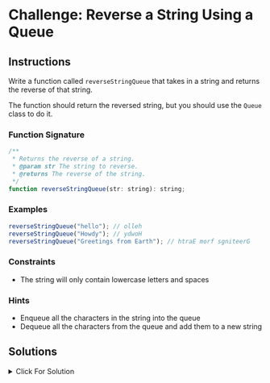 # Challenge: Reverse a String Using a Queue

## Instructions

Write a function called `reverseStringQueue` that takes in a string and returns the reverse of that string.

The function should return the reversed string, but you should use the `Queue` class to do it.

### Function Signature

```js
/**
 * Returns the reverse of a string.
 * @param str The string to reverse.
 * @returns The reverse of the string.
 */
function reverseStringQueue(str: string): string;
```

### Examples

```js
reverseStringQueue("hello"); // olleh
reverseStringQueue("Howdy"); // ydwoH
reverseStringQueue("Greetings from Earth"); // htraE morf sgniteerG
```

### Constraints

- The string will only contain lowercase letters and spaces

### Hints

- Enqueue all the characters in the string into the queue
- Dequeue all the characters from the queue and add them to a new string

## Solutions

<details markdown="1">
  <summary>Click For Solution</summary>

```js
export function reverseStringWithQueue(str: string): string {
  const queue = new Queue<string>();

  for (let i = str.length - 1; i >= 0; i--) {
    queue.enqueue(str[i]);
  }

  let reversedString = '';
  while (!queue.isEmpty()) {
    reversedString += queue.dequeue();
  }

  return reversedString;
}
```

### Explanation

- Initialize a new queue
- Iterate over the `str` and enqueue each character into the queue.
- Create an empty string and dequeue each character from the queue and add it to the string.
- Return the string.

</details>
